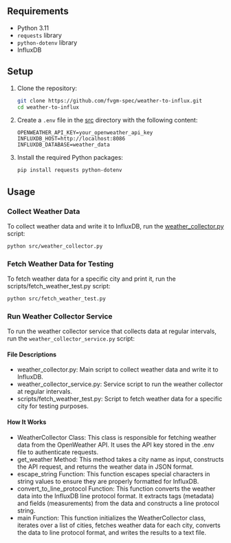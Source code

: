
## Requirements

- Python 3.11
- `requests` library
- `python-dotenv` library
- InfluxDB

## Setup

1. Clone the repository:
    ```bash
    git clone https://github.com/fvgm-spec/weather-to-influx.git
    cd weather-to-influx
    ```

2. Create a `.env` file in the [src](http://_vscodecontentref_/1) directory with the following content:
    ```env
    OPENWEATHER_API_KEY=your_openweather_api_key
    INFLUXDB_HOST=http://localhost:8086
    INFLUXDB_DATABASE=weather_data
    ```

3. Install the required Python packages:
    ```bash
    pip install requests python-dotenv
    ```

## Usage

### Collect Weather Data

To collect weather data and write it to InfluxDB, run the [weather_collector.py](http://_vscodecontentref_/2) script:

```bash 
python src/weather_collector.py
```

### Fetch Weather Data for Testing
To fetch weather data for a specific city and print it, run the scripts/fetch_weather_test.py script:

```bash 
python src/fetch_weather_test.py
```

### Run Weather Collector Service

To run the weather collector service that collects data at regular intervals, run the `weather_collector_service.py` script:

#### File Descriptions
* weather_collector.py: Main script to collect weather data and write it to InfluxDB.
* weather_collector_service.py: Service script to run the weather collector at regular intervals.
* scripts/fetch_weather_test.py: Script to fetch weather data for a specific city for testing purposes.

#### How It Works
* WeatherCollector Class: This class is responsible for fetching weather data from the OpenWeather API. It uses the API key stored in the .env file to authenticate requests.
* get_weather Method: This method takes a city name as input, constructs the API request, and returns the weather data in JSON format.
* escape_string Function: This function escapes special characters in string values to ensure they are properly formatted for InfluxDB.
* convert_to_line_protocol Function: This function converts the weather data into the InfluxDB line protocol format. It extracts tags (metadata) and fields (measurements) from the data and constructs a line protocol string.
* main Function: This function initializes the WeatherCollector class, iterates over a list of cities, fetches weather data for each city, converts the data to line protocol format, and writes the results to a text file.